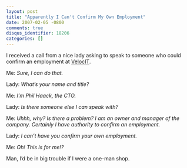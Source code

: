 ```yaml
---
layout: post
title: "Apparently I Can't Confirm My Own Employment"
date: 2007-02-05 -0800
comments: true
disqus_identifier: 18206
categories: []
---
```

I received a call from a nice lady asking to speak to someone who could
confirm an employment at [VelocIT](http://veloc-it.com/ "VelocIT").

Me: *Sure, I can do that.*

Lady: *What’s your name and title?*

Me: *I’m Phil Haack, the CTO.*

Lady: *Is there someone else I can speak with?*

Me: *Uhhh, why? Is there a problem? I am an owner and manager of the
company. Certainly I have authority to confirm an employment.*

Lady: *I can’t have you confirm your own employment.*

Me: *Oh! This is for me!?*

Man, I’d be in big trouble if I were a one-man shop.

